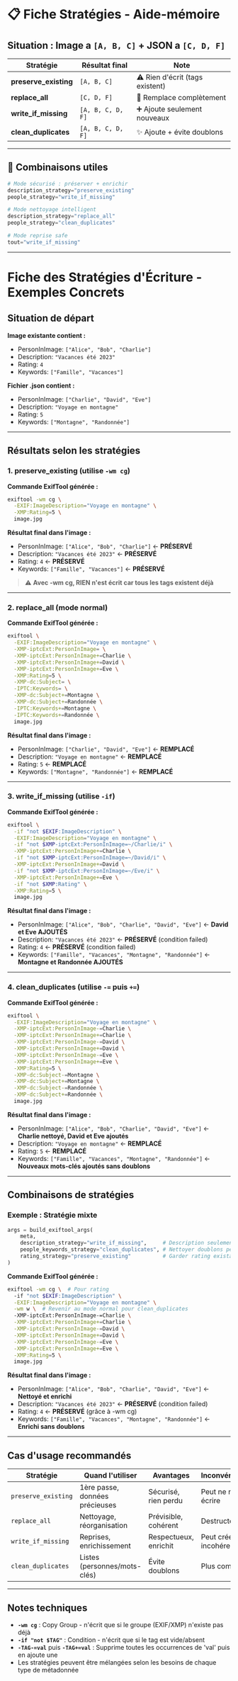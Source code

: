# 📋 Fiche Stratégies - Aide-mémoire

## Situation : Image a `[A, B, C]` + JSON a `[C, D, F]`

| Stratégie | Résultat final | Note |
|-----------|---------------|------|
| **preserve_existing** | `[A, B, C]` | ⚠️ Rien d'écrit (tags existent) |
| **replace_all** | `[C, D, F]` | 🔄 Remplace complètement |
| **write_if_missing** | `[A, B, C, D, F]` | ➕ Ajoute seulement nouveaux |
| **clean_duplicates** | `[A, B, C, D, F]` | ✨ Ajoute + évite doublons |

---

## 🎯 Combinaisons utiles

```python
# Mode sécurisé : préserver + enrichir
description_strategy="preserve_existing"
people_strategy="write_if_missing"

# Mode nettoyage intelligent 
description_strategy="replace_all"
people_strategy="clean_duplicates"

# Mode reprise safe
tout="write_if_missing"
```
---
# Fiche des Stratégies d'Écriture - Exemples Concrets

## Situation de départ

**Image existante contient :**
- PersonInImage: `["Alice", "Bob", "Charlie"]`
- Description: `"Vacances été 2023"`
- Rating: `4`
- Keywords: `["Famille", "Vacances"]`

**Fichier .json contient :**
- PersonInImage: `["Charlie", "David", "Eve"]`  
- Description: `"Voyage en montagne"`
- Rating: `5`
- Keywords: `["Montagne", "Randonnée"]`

---

## Résultats selon les stratégies

### 1. **preserve_existing** (utilise `-wm cg`)

**Commande ExifTool générée :**
```bash
exiftool -wm cg \
  -EXIF:ImageDescription="Voyage en montagne" \
  -XMP:Rating=5 \
  image.jpg
```

**Résultat final dans l'image :**
- PersonInImage: `["Alice", "Bob", "Charlie"]` ← **PRÉSERVÉ**
- Description: `"Vacances été 2023"` ← **PRÉSERVÉ** 
- Rating: `4` ← **PRÉSERVÉ**
- Keywords: `["Famille", "Vacances"]` ← **PRÉSERVÉ**

> ⚠️ **Avec -wm cg, RIEN n'est écrit car tous les tags existent déjà**

---

### 2. **replace_all** (mode normal)

**Commande ExifTool générée :**
```bash
exiftool \
  -EXIF:ImageDescription="Voyage en montagne" \
  -XMP-iptcExt:PersonInImage= \
  -XMP-iptcExt:PersonInImage+=Charlie \
  -XMP-iptcExt:PersonInImage+=David \
  -XMP-iptcExt:PersonInImage+=Eve \
  -XMP:Rating=5 \
  -XMP-dc:Subject= \
  -IPTC:Keywords= \
  -XMP-dc:Subject+=Montagne \
  -XMP-dc:Subject+=Randonnée \
  -IPTC:Keywords+=Montagne \
  -IPTC:Keywords+=Randonnée \
  image.jpg
```

**Résultat final dans l'image :**
- PersonInImage: `["Charlie", "David", "Eve"]` ← **REMPLACÉ**
- Description: `"Voyage en montagne"` ← **REMPLACÉ**
- Rating: `5` ← **REMPLACÉ**
- Keywords: `["Montagne", "Randonnée"]` ← **REMPLACÉ**

---

### 3. **write_if_missing** (utilise `-if`)

**Commande ExifTool générée :**
```bash
exiftool \
  -if "not $EXIF:ImageDescription" \
  -EXIF:ImageDescription="Voyage en montagne" \
  -if "not $XMP-iptcExt:PersonInImage=~/Charlie/i" \
  -XMP-iptcExt:PersonInImage+=Charlie \
  -if "not $XMP-iptcExt:PersonInImage=~/David/i" \
  -XMP-iptcExt:PersonInImage+=David \
  -if "not $XMP-iptcExt:PersonInImage=~/Eve/i" \
  -XMP-iptcExt:PersonInImage+=Eve \
  -if "not $XMP:Rating" \
  -XMP:Rating=5 \
  image.jpg
```

**Résultat final dans l'image :**
- PersonInImage: `["Alice", "Bob", "Charlie", "David", "Eve"]` ← **David et Eve AJOUTÉS**
- Description: `"Vacances été 2023"` ← **PRÉSERVÉ** (condition failed)
- Rating: `4` ← **PRÉSERVÉ** (condition failed)
- Keywords: `["Famille", "Vacances", "Montagne", "Randonnée"]` ← **Montagne et Randonnée AJOUTÉS**

---

### 4. **clean_duplicates** (utilise `-=` puis `+=`)

**Commande ExifTool générée :**
```bash
exiftool \
  -EXIF:ImageDescription="Voyage en montagne" \
  -XMP-iptcExt:PersonInImage-=Charlie \
  -XMP-iptcExt:PersonInImage+=Charlie \
  -XMP-iptcExt:PersonInImage-=David \
  -XMP-iptcExt:PersonInImage+=David \
  -XMP-iptcExt:PersonInImage-=Eve \
  -XMP-iptcExt:PersonInImage+=Eve \
  -XMP:Rating=5 \
  -XMP-dc:Subject-=Montagne \
  -XMP-dc:Subject+=Montagne \
  -XMP-dc:Subject-=Randonnée \
  -XMP-dc:Subject+=Randonnée \
  image.jpg
```

**Résultat final dans l'image :**
- PersonInImage: `["Alice", "Bob", "Charlie", "David", "Eve"]` ← **Charlie nettoyé, David et Eve ajoutés**
- Description: `"Voyage en montagne"` ← **REMPLACÉ**
- Rating: `5` ← **REMPLACÉ**
- Keywords: `["Famille", "Vacances", "Montagne", "Randonnée"]` ← **Nouveaux mots-clés ajoutés sans doublons**

---

## Combinaisons de stratégies

### Exemple : Stratégie mixte
```python
args = build_exiftool_args(
    meta,
    description_strategy="write_if_missing",     # Description seulement si absente
    people_keywords_strategy="clean_duplicates", # Nettoyer doublons personnes
    rating_strategy="preserve_existing"          # Garder rating existant
)
```

**Commande ExifTool générée :**
```bash
exiftool -wm cg \  # Pour rating
  -if "not $EXIF:ImageDescription" \
  -EXIF:ImageDescription="Voyage en montagne" \
  -wm w \  # Revenir au mode normal pour clean_duplicates
  -XMP-iptcExt:PersonInImage-=Charlie \
  -XMP-iptcExt:PersonInImage+=Charlie \
  -XMP-iptcExt:PersonInImage-=David \
  -XMP-iptcExt:PersonInImage+=David \
  -XMP-iptcExt:PersonInImage-=Eve \
  -XMP-iptcExt:PersonInImage+=Eve \
  -XMP:Rating=5 \
  image.jpg
```

**Résultat final dans l'image :**
- PersonInImage: `["Alice", "Bob", "Charlie", "David", "Eve"]` ← **Nettoyé et enrichi**
- Description: `"Vacances été 2023"` ← **PRÉSERVÉ** (condition failed)
- Rating: `4` ← **PRÉSERVÉ** (grâce à -wm cg)
- Keywords: `["Famille", "Vacances", "Montagne", "Randonnée"]` ← **Enrichi sans doublons**

---

## Cas d'usage recommandés

| Stratégie | Quand l'utiliser | Avantages | Inconvénients |
|-----------|------------------|-----------|---------------|
| `preserve_existing` | 1ère passe, données précieuses | Sécurisé, rien perdu | Peut ne rien écrire |
| `replace_all` | Nettoyage, réorganisation | Prévisible, cohérent | Destructeur |
| `write_if_missing` | Reprises, enrichissement | Respectueux, enrichit | Peut créer des incohérences |
| `clean_duplicates` | Listes (personnes/mots-clés) | Évite doublons | Plus complexe |

---

## Notes techniques

- **`-wm cg`** : Copy Group - n'écrit que si le groupe (EXIF/XMP) n'existe pas déjà
- **`-if "not $TAG"`** : Condition - n'écrit que si le tag est vide/absent
- **`-TAG-=val`** puis **`-TAG+=val`** : Supprime toutes les occurrences de 'val' puis en ajoute une
- Les stratégies peuvent être mélangées selon les besoins de chaque type de métadonnée
